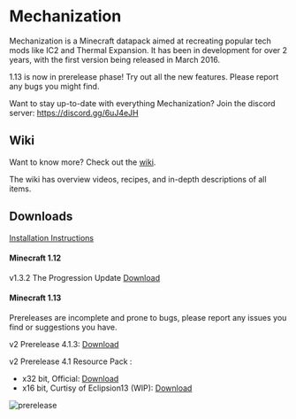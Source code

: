 # Mechanization
Mechanization is a Minecraft datapack aimed at recreating popular tech mods like IC2 and Thermal Expansion. It has been in development for over 2 years, with the first version being released in March 2016.

1.13 is now in prerelease phase! Try out all the new features. Please report any bugs you might find.

Want to stay up-to-date with everything Mechanization? Join the discord server: https://discord.gg/6uJ4eJH

## Wiki
Want to know more? Check out the [wiki](https://github.com/ImCoolYeah105/Mechanization/wiki).

The wiki has overview videos, recipes, and in-depth descriptions of all items.

## Downloads

[Installation Instructions](https://github.com/ImCoolYeah105/Mechanization/wiki/Installion)

#### Minecraft 1.12

v1.3.2 The Progression Update [Download](https://www.dropbox.com/s/z895rnqzrk25np1/mechanization_v1.3.2.zip?dl=1)

#### Minecraft 1.13

Prereleases are incomplete and prone to bugs, please report any issues you find or suggestions you have.

v2 Prerelease 4.1.3: [Download](https://www.dropbox.com/s/vae410w0v4d5gzz/Mechanization_pre4.1.3.zip?dl=1)

v2 Prerelease 4.1 Resource Pack :
* x32 bit, Official: [Download](https://www.dropbox.com/s/gzdzh27gbl8nolm/MechanizationResources.zip?dl=1)
* x16 bit, Curtisy of Eclipsion13 (WIP): [Download](https://www.dropbox.com/s/hn6evbndf34vw7z/MechanizationResourcesx16.zip?dl=1)

![prerelease](https://i.imgur.com/l24m8kg.png)
